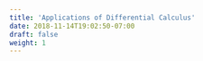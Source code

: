 ```yaml
---
title: 'Applications of Differential Calculus'
date: 2018-11-14T19:02:50-07:00
draft: false
weight: 1
---
```

